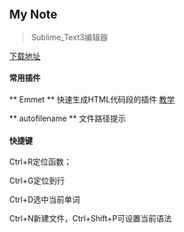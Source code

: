 My Note
-------- 
> Sublime_Text3编辑器

[下载地址](https://www.sublimetext.com/3)

#### 常用插件

** Emmet **  快速生成HTML代码段的插件  [教学](http://www.w3cplus.com/tools/emmet-cheat-sheet.html)

** autofilename ** 文件路径提示 

#### 快捷键

Ctrl+R定位函数；

Ctrl+G定位到行

Ctrl+D选中当前单词

Ctrl+N新建文件，Ctrl+Shift+P可设置当前语法

